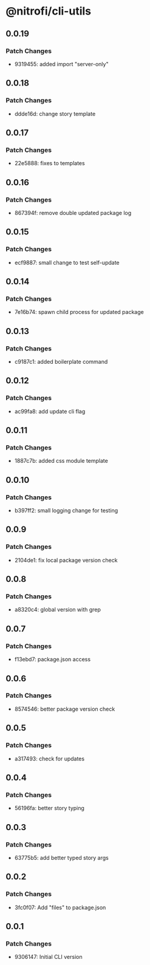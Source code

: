 # @nitrofi/cli-utils

## 0.0.19

### Patch Changes

- 9319455: added import "server-only"

## 0.0.18

### Patch Changes

- ddde16d: change story template

## 0.0.17

### Patch Changes

- 22e5888: fixes to templates

## 0.0.16

### Patch Changes

- 867394f: remove double updated package log

## 0.0.15

### Patch Changes

- ecf9887: small change to test self-update

## 0.0.14

### Patch Changes

- 7e16b74: spawn child process for updated package

## 0.0.13

### Patch Changes

- c9187c1: added boilerplate command

## 0.0.12

### Patch Changes

- ac99fa8: add update cli flag

## 0.0.11

### Patch Changes

- 1887c7b: added css module template

## 0.0.10

### Patch Changes

- b397ff2: small logging change for testing

## 0.0.9

### Patch Changes

- 2104de1: fix local package version check

## 0.0.8

### Patch Changes

- a8320c4: global version with grep

## 0.0.7

### Patch Changes

- f13ebd7: package.json access

## 0.0.6

### Patch Changes

- 8574546: better package version check

## 0.0.5

### Patch Changes

- a317493: check for updates

## 0.0.4

### Patch Changes

- 56196fa: better story typing

## 0.0.3

### Patch Changes

- 63775b5: add better typed story args

## 0.0.2

### Patch Changes

- 3fc0f07: Add "files" to package.json

## 0.0.1

### Patch Changes

- 9306147: Initial CLI version
